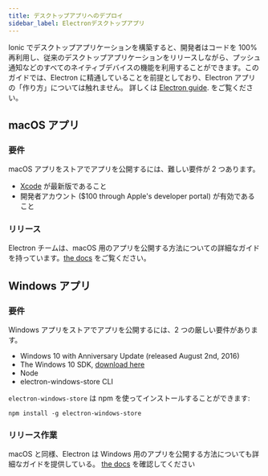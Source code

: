 ```yaml
---
title: デスクトップアプリへのデプロイ
sidebar_label: Electronデスクトップアプリ
---
```


<head>
  <title>WindowsとmacOS App Storesのためにデスクトップアプリとしてビルド</title>
  <meta
    name="description"
    content="Building an Ionic desktop application for Windows and macOS app stores lets you reuse 100% of your code. Learn more about deploying a desktop app with Ionic."
  />
</head>

Ionic でデスクトップアプリケーションを構築すると、開発者はコードを 100%再利用し、従来のデスクトップアプリケーションをリリースしながら、プッシュ通知などのすべてのネイティブデバイスの機能を利用することができます。このガイドでは、Electron に精通していることを前提としており、Electron アプリの「作り方」については触れません。 詳しくは <a href="https://www.electronjs.org/docs/latest/tutorial/tutorial-first-app" target="_blank">Electron guide</a>. をご覧ください。

## macOS アプリ

### 要件

macOS アプリをストアでアプリを公開するには、難しい要件が 2 つあります。

- [Xcode](https://itunes.apple.com/us/app/xcode/id497799835?mt=12) が最新版であること
- 開発者アカウント ($100 through Apple's developer portal) が有効であること

### リリース

Electron チームは、macOS 用のアプリを公開する方法についての詳細なガイドを持っています。[the docs](https://electronjs.org/docs/tutorial/mac-app-store-submission-guide) をご覧ください。

## Windows アプリ

### 要件

Windows アプリをストアでアプリを公開するには、2 つの厳しい要件があります。

- Windows 10 with Anniversary Update (released August 2nd, 2016)
- The Windows 10 SDK, [download here](https://developer.microsoft.com/en-us/windows/downloads/windows-10-sdk)
- Node
- electron-windows-store CLI

`electron-windows-store` は npm を使ってインストールすることができます:

```shell
npm install -g electron-windows-store
```

### リリース作業

macOS と同様、Electron は Windows 用のアプリを公開する方法についても詳細なガイドを提供している。 [the docs](https://electronjs.org/docs/tutorial/windows-store-guide) を確認してください
